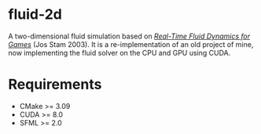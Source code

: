 # fluid-2d

A two-dimensional fluid simulation based on [*Real-Time Fluid Dynamics for Games*](https://pdfs.semanticscholar.org/847f/819a4ea14bd789aca8bc88e85e906cfc657c.pdf) (Jos Stam 2003). It is a re-implementation of an old project of mine, now implementing the fluid solver on the CPU and GPU using CUDA.

# Requirements

- CMake >= 3.09
- CUDA  >= 8.0
- SFML  >= 2.0
